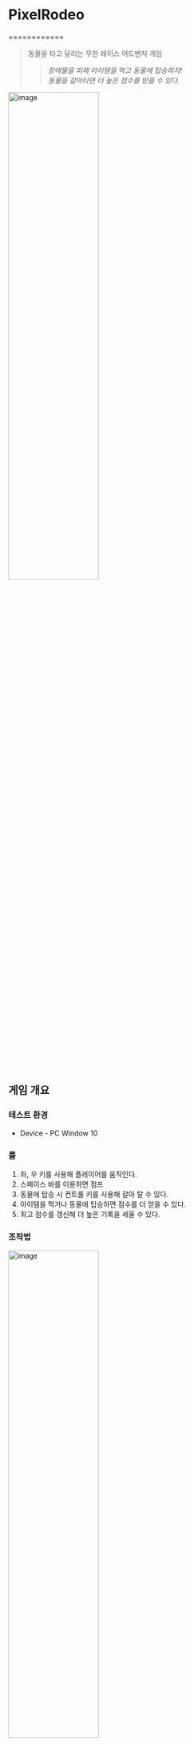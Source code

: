 # PixelRodeo
============
>동물을 타고 달리는 무한 레이스 어드벤처 게임   
>>*장애물을 피해 아이템을 먹고 동물에 탑승하자!    
>>동물을 갈아타면 더 높은 점수를 받을 수 있다.*

<img src="https://github.com/leehb105/ARHalliGalli/blob/main/Assets/GitImages/main.PNG" width="60%" height="50%" title="px(픽셀) 크기 설정" alt="image"></img>   

## 게임 개요

### 테스트 환경
- Device - PC Window 10   

### 룰
1. 좌, 우 키를 사용해 플레이어를 움직인다.
2. 스페이스 바를 이용하면 점프
3. 동물에 탑승 시 컨트롤 키를 사용해 갈아 탈 수 있다.
4. 아이템을 먹거나 동물에 탑승하면 점수를 더 얻을 수 있다.
5. 최고 점수를 갱신해 더 높은 기록을 세울 수 있다.    
 
### 조작법
<img src="https://github.com/leehb105/ARHalliGalli/blob/main/Assets/GitImages/rule.png" width="60%" height="50%" title="px(픽셀) 크기 설정" alt="image"></img>  

### 이미지
//추가예정

## 프로젝트 개요
- 모바일 게임 '로데오 스템피드'를 모티브로 만든 레이싱 게임
- 

### 개발환경
- 사용엔진: <img src="https://upload.wikimedia.org/wikipedia/commons/thumb/1/19/Unity_Technologies_logo.svg/1280px-Unity_Technologies_logo.svg.png" width="90px" height="30px" title="unity_image" alt="RubberDuck"></img> [(2019.3.14f)](https://unity3d.com/unity/whats-new/2019.3.14 "2019.3.14 link")   
- 사용언어: <img src="https://img.shields.io/badge/C%20Sharp-239120?style=flat-square&logo=C%20Sharp&logoColor=white"/></a><img src="https://img.shields.io/badge/Visual%20Studio-5C2D91?style=flat-square&logo=Visual%20Studio&logoColor=white"/></a>         
- 구현된 점: 디자인패턴 적용(Singleton)

### 만들면서
글
1.

 
  

    
영상 링크 : //추가예정

기술서 링크 : //추가예정


